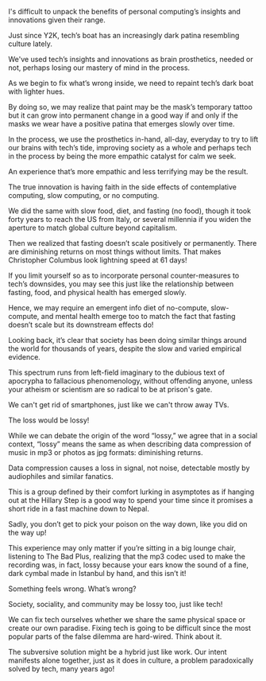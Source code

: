 I's difficult to unpack the benefits of personal computing’s insights and innovations given their range. 

Just since Y2K, tech’s boat has an increasingly dark patina resembling culture lately.

We've used tech’s insights and innovations as brain prosthetics, needed or not, perhaps losing our mastery of mind in the process. 

As we begin to fix what’s wrong inside, we need to repaint tech’s dark boat with lighter hues.

By doing so, we may realize that paint may be the mask’s temporary tattoo but it can grow into permanent change in a good way if and only if the masks we wear have a positive patina that emerges slowly over time.

In the process, we use the prosthetics in-hand, all-day, everyday to try to lift our brains with tech’s tide, improving society as a whole and perhaps tech in the process by being the more empathic catalyst for calm we seek.

An experience that’s more empathic and less terrifying may be the result.

The true innovation is having faith in the side effects of contemplative computing, slow computing, or no computing. 

We did the same with slow food, diet, and fasting (no food), though it took forty years to reach the US from Italy, or several millennia if you widen the aperture to match global culture beyond capitalism. 

Then we realized that fasting doesn’t scale positively or permanently. There are diminishing returns on most things without limits. That makes Christopher Columbus look lightning speed at 61 days!

If you limit yourself so as to incorporate personal counter-measures to tech’s downsides, you may see this just like the relationship between fasting, food, and physical health has emerged slowly. 

Hence, we may require an emergent info diet of no-compute, slow-compute, and mental health emerge too to match the fact that fasting doesn’t scale but its downstream effects do!

Looking back, it’s clear that society has been doing similar things around the world for thousands of years, despite the slow and varied empirical evidence. 

This spectrum runs from left-field imaginary to the dubious text of apocrypha to fallacious phenomenology, without offending anyone, unless your atheism or scientism are so radical to be at prison's gate.

We can't get rid of smartphones, just like we can't throw away TVs. 

The loss would be lossy! 

While we can debate the origin of the word “lossy,” we agree that in a social context, “lossy” means the same as when describing data compression of music in mp3 or photos as jpg formats: diminishing returns.

Data compression causes a loss in signal, not noise, detectable mostly by audiophiles and similar fanatics.

This is a group defined by their comfort lurking in asymptotes as if hanging out at the Hillary Step is a good way to spend your time since it promises a short ride in a fast machine down to Nepal. 

Sadly, you don’t get to pick your poison on the way down, like you did on the way up!

This experience may only matter if you’re sitting in a big lounge chair, listening to The Bad Plus, realizing that the mp3 codec used to make the recording was, in fact, lossy because your ears know the sound of a fine, dark cymbal made in Istanbul by hand, and this isn’t it!

Something feels wrong. What’s wrong? 

Society, sociality, and community may be lossy too, just like tech!

We can fix tech ourselves whether we share the same physical space or create our own paradise. Fixing tech is going to be difficult since the most popular parts of the false dilemma are hard-wired. Think about it.

The subversive solution might be a hybrid just like work. Our intent manifests alone together, just as it does in culture, a problem paradoxically solved by tech, many years ago!

